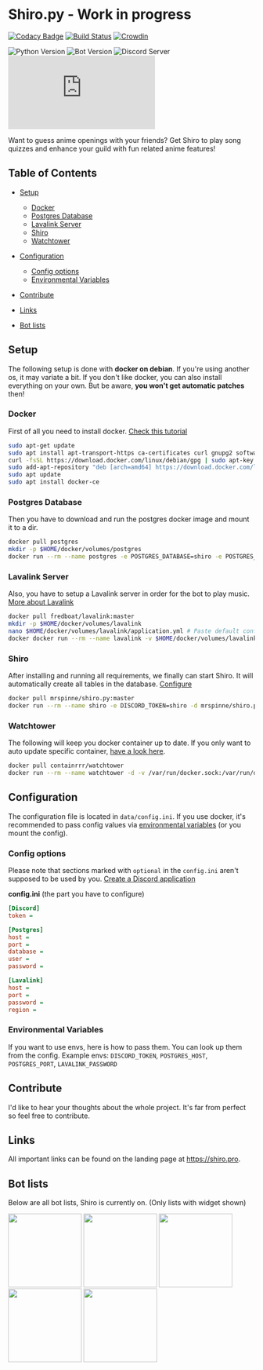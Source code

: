# Shiro.py - Work in progress
[![Codacy Badge](https://api.codacy.com/project/badge/Grade/d668927a72f14c19b23ca9a0ed71fb20)](https://www.codacy.com/app/MrSpinne/Shiro.py?utm_source=github.com&amp;utm_medium=referral&amp;utm_content=MrSpinne/Shiro.py&amp;utm_campaign=Badge_Grade)
[![Build Status](https://travis-ci.org/MrSpinne/Shiro.py.svg?branch=master)](https://travis-ci.org/MrSpinne/Shiro.py)
[![Crowdin](https://badges.crowdin.net/shiro-py/localized.svg)](https://translate.shiro.pro)

![Python Version](https://img.shields.io/badge/python-3.7-blue)
![Bot Version](https://img.shields.io/badge/version-1.3-orange)
![Discord Server](https://img.shields.io/discord/600761022089003021)
![License](https://img.shields.io/github/license/MrSpinne/Shiro.py)

Want to guess anime openings with your friends? 
Get Shiro to play song quizzes and enhance your guild with fun related anime features!

## Table of Contents
* [Setup](#setup)
  * [Docker](#docker)
  * [Postgres Database](#postgres-database)
  * [Lavalink Server](#lavalink-server)
  * [Shiro](#shiro)
  * [Watchtower](#watchtower)

* [Configuration](#configuration)
  * [Config options](#config-options)
  * [Environmental Variables](#environmental-variables)

* [Contribute](#contribute)

* [Links](#links)

* [Bot lists](#bot-lists)

## Setup
The following setup is done with **docker on debian**. If you're using another os, it may variate a bit.
If you don't like docker, you can also install everything on your own. But be aware, **you won't get automatic patches** then!

### Docker
First of all you need to install docker. 
[Check this tutorial](https://www.digitalocean.com/community/tutorials/how-to-install-and-use-docker-on-debian-9)
```bash
sudo apt-get update
sudo apt install apt-transport-https ca-certificates curl gnupg2 software-properties-common
curl -fsSL https://download.docker.com/linux/debian/gpg | sudo apt-key add -
sudo add-apt-repository "deb [arch=amd64] https://download.docker.com/linux/debian $(lsb_release -cs) stable"
sudo apt update
sudo apt install docker-ce
```

### Postgres Database
Then you have to download and run the postgres docker image and mount it to a dir.
```bash
docker pull postgres
mkdir -p $HOME/docker/volumes/postgres
docker run --rm --name postgres -e POSTGRES_DATABASE=shiro -e POSTGRES_USER=shiro -e POSTGRES_PASSWORD=shiro -d -p 5432:5432 -v $HOME/docker/volumes/postgres:/var/lib/postgresql/data postgres
```

### Lavalink Server
Also, you have to setup a Lavalink server in order for the bot to play music. 
[More about Lavalink](https://github.com/Frederikam/Lavalink)
```bash
docker pull fredboat/lavalink:master
mkdir -p $HOME/docker/volumes/lavalink
nano $HOME/docker/volumes/lavalink/application.yml # Paste default config from Lavalink and set password
docker docker run --rm --name lavalink -v $HOME/docker/volumes/lavalink/application.yml:/opt/Lavalink/application.yml -d -p 2333:2333 fredboat/lavalink:master
```

### Shiro
After installing and running all requirements, we finally can start Shiro. It will automatically create all tables in 
the database. [Configure](#configuration)
```bash
docker pull mrspinne/shiro.py:master
docker run --rm --name shiro -e DISCORD_TOKEN=shiro -d mrspinne/shiro.py:master
```

### Watchtower
The following will keep you docker container up to date. If you only want to auto update specific container, 
[have a look here](https://containrrr.github.io/watchtower/arguments/).
```bash
docker pull containrrr/watchtower
docker run --rm --name watchtower -d -v /var/run/docker.sock:/var/run/docker.sock containrrr/watchtower
```

## Configuration
The configuration file is located in `data/config.ini`. If you use docker, it's recommended to pass config values via 
[environmental variables](https://docs.docker.com/engine/reference/commandline/run/#options) (or you mount the config). 

### Config options
Please note that sections marked with `optional` in the `config.ini` aren't supposed to be used by you. 
[Create a Discord application](https://github.com/reactiflux/discord-irc/wiki/Creating-a-discord-bot-&-getting-a-token)

**config.ini** (the part you have to configure)
```ini
[Discord]
token = 

[Postgres]
host =
port =
database =
user =
password =

[Lavalink]
host =
port =
password =
region =
```

### Environmental Variables
If you want to use envs, here is how to pass them. You can look up them from the config.
Example envs: `DISCORD_TOKEN`, `POSTGRES_HOST`, `POSTGRES_PORT`, `LAVALINK_PASSWORD`

## Contribute
I'd like to hear your thoughts about the whole project. It's far from perfect so feel free to contribute.

## Links
All important links can be found on the landing page at https://shiro.pro.

## Bot lists
Below are all bot lists, Shiro is currently on. (Only lists with widget shown)

[<img src="https://discordbots.org/api/widget/593116701281746955.svg" height="150">](https://discordbots.org/bot/593116701281746955)
[<img src="https://discordbotlist.com/bots/593116701281746955/widget" height="150">](https://discordbotlist.com/bots/593116701281746955)
[<img src="https://divinediscordbots.com/api/widget/593116701281746955.svg" height="150">](https://divinediscordbots.com/bot/593116701281746955)
[<img src="https://discord.boats/api/widget/593116701281746955" height="150">](https://discord.boats/bot/593116701281746955)
[<img src="https://bots.ondiscord.xyz/bots/593116701281746955/embed?theme=dark&showGuilds=true" height="150">](https://bots.ondiscord.xyz/bots/593116701281746955)
